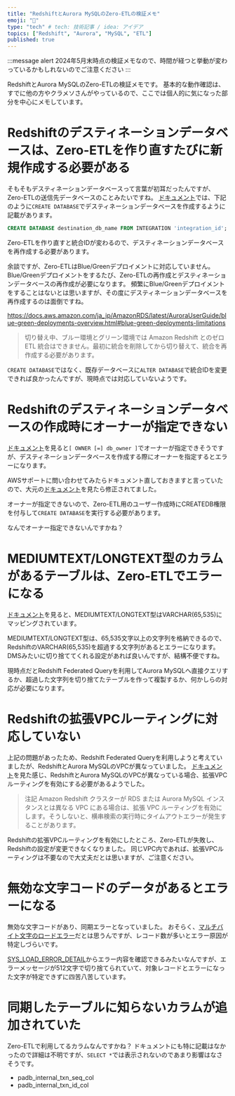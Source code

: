 ```yaml
---
title: "RedshiftとAurora MySQLのZero-ETLの検証メモ"
emoji: "📝"
type: "tech" # tech: 技術記事 / idea: アイデア
topics: ["Redshift", "Aurora", "MySQL", "ETL"]
published: true
---
```


:::message alert
2024年5月末時点の検証メモなので、時間が経つと挙動が変わっているかもしれないのでご注意ください
:::

RedshiftとAurora MySQLのZero-ETLの検証メモです。
基本的な動作確認は、すでに他の方やクラメソさんがやっているので、ここでは個人的に気になった部分を中心にメモしています。

# Redshiftのデスティネーションデータベースは、Zero-ETLを作り直すたびに新規作成する必要がある

そもそもデスティネーションデータベースって言葉が初耳だったんですが、Zero-ETLの送信先データベースのことみたいですね。
[ドキュメント](https://docs.aws.amazon.com/ja_jp/redshift/latest/mgmt/zero-etl-using.creating-db.html)では、下記のように`CREATE DATABASE`でデスティネーションデータベースを作成するように記載があります。

```sql
CREATE DATABASE destination_db_name FROM INTEGRATION 'integration_id';
```

Zero-ETLを作り直すと統合IDが変わるので、デスティネーションデータベースを再作成する必要があります。

余談ですが、Zero-ETLはBlue/Greenデプロイメントに対応していません。
Blue/Greenデプロイメントをするたび、Zero-ETLの再作成とデスティネーションデータベースの再作成が必要になります。
頻繁にBlue/Greenデプロイメントをすることはないとは思いますが、その度にデスティネーションデータベースを再作成するのは面倒ですね。

https://docs.aws.amazon.com/ja_jp/AmazonRDS/latest/AuroraUserGuide/blue-green-deployments-overview.html#blue-green-deployments-limitations

> 切り替え中、ブルー環境とグリーン環境では Amazon Redshift とのゼロ ETL 統合はできません。最初に統合を削除してから切り替えて、統合を再作成する必要があります。

`CREATE DATABASE`ではなく、既存データベースに`ALTER DATABASE`で統合IDを変更できれば良かったんですが、現時点では対応していないようです。

# Redshiftのデスティネーションデータベースの作成時にオーナーが指定できない

[ドキュメント](https://docs.aws.amazon.com/ja_jp/redshift/latest/dg/r_CREATE_DATABASE.html)を見ると`[ OWNER [=] db_owner ]`でオーナーが指定できそうですが、デスティネーションデータベースを作成する際にオーナーを指定するとエラーになります。

AWSサポートに問い合わせてみたらドキュメント直しておきますと言っていたので、大元の[ドキュメント](https://docs.aws.amazon.com/redshift/latest/dg/r_CREATE_DATABASE.html)を見たら修正されてました。

オーナーが指定できないので、Zero-ETL用のユーザー作成時にCREATEDB権限を付与して`CREATE DATABASE`を実行する必要があります。

なんでオーナー指定できないんですかね？

# MEDIUMTEXT/LONGTEXT型のカラムがあるテーブルは、Zero-ETLでエラーになる

[ドキュメント](https://docs.aws.amazon.com/ja_jp/AmazonRDS/latest/AuroraUserGuide/zero-etl.querying.html#zero-etl.data-type-mapping)を見ると、MEDIUMTEXT/LONGTEXT型はVARCHAR(65,535)にマッピングされています。

MEDIUMTEXT/LONGTEXT型は、65,535文字以上の文字列を格納できるので、RedshiftのVARCHAR(65,535)を超過する文字列があるとエラーになります。
DMSみたいに切り捨ててくれる設定があれば良いんですが、結構不便ですね。

現時点だとRedshift Federated Queryを利用してAurora MySQLへ直接クエリするか、超過した文字列を切り捨てたテーブルを作って複製するか、何かしらの対応が必要になります。

# Redshiftの拡張VPCルーティングに対応していない

上記の問題があったため、Redshift Federated Queryを利用しようと考えていましたが、RedshiftとAurora MySQLのVPCが異なっていました。
[ドキュメント](https://docs.aws.amazon.com/ja_jp/redshift/latest/dg/getting-started-federated-mysql.html)を見た感じ、RedshiftとAurora MySQLのVPCが異なっている場合、拡張VPCルーティングを有効にする必要があるようでした。

> 注記
> Amazon Redshift クラスターが RDS または Aurora MySQL インスタンスとは異なる VPC にある場合は、拡張 VPC ルーティングを有効にします。そうしないと、横串検索の実行時にタイムアウトエラーが発生することがあります。

Redshiftの拡張VPCルーティングを有効にしたところ、Zero-ETLが失敗し、Redshiftの設定が変更できなくなりました。
同じVPC内であれば、拡張VPCルーティングは不要なので大丈夫だとは思いますが、ご注意ください。

# 無効な文字コードのデータがあるとエラーになる

無効な文字コードがあり、同期エラーとなっていました。
おそらく、[マルチバイト文字のロードエラー](https://docs.aws.amazon.com/ja_jp/redshift/latest/dg/multi-byte-character-load-errors.html)だとは思うんですが、レコード数が多いとエラー原因が特定しづらいです。

[SYS_LOAD_ERROR_DETAIL](https://docs.aws.amazon.com/ja_jp/redshift/latest/dg/SYS_LOAD_ERROR_DETAIL.html)からエラー内容を確認できるみたいなんですが、エラーメッセージが512文字で切り捨てられていて、対象レコードとエラーになった文字が特定できずに四苦八苦しています。

# 同期したテーブルに知らないカラムが追加されていた

Zero-ETLで利用してるカラムなんですかね？
ドキュメントにも特に記載はなかったので詳細は不明ですが、`SELECT *`では表示されないのであまり影響はなさそうです。

- padb_internal_txn_seq_col
- padb_internal_txn_id_col
